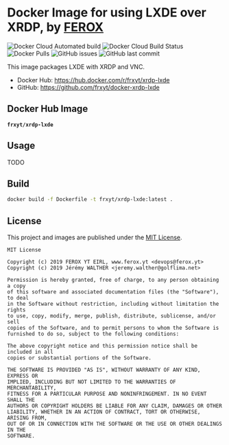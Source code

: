 # Docker Image for using LXDE over XRDP, by [FEROX](https://ferox.yt)

![Docker Cloud Automated build](https://img.shields.io/docker/cloud/automated/frxyt/xrdp-lxde.svg)
![Docker Cloud Build Status](https://img.shields.io/docker/cloud/build/frxyt/xrdp-lxde.svg)
![Docker Pulls](https://img.shields.io/docker/pulls/frxyt/xrdp-lxde.svg)
![GitHub issues](https://img.shields.io/github/issues/frxyt/docker-xrdp-lxde.svg)
![GitHub last commit](https://img.shields.io/github/last-commit/frxyt/docker-xrdp-lxde.svg)

This image packages LXDE with XRDP and VNC.

* Docker Hub: https://hub.docker.com/r/frxyt/xrdp-lxde
* GitHub: https://github.com/frxyt/docker-xrdp-lxde

## Docker Hub Image

**`frxyt/xrdp-lxde`**

## Usage

TODO

## Build

```sh
docker build -f Dockerfile -t frxyt/xrdp-lxde:latest .
```

## License

This project and images are published under the [MIT License](LICENSE).

```
MIT License

Copyright (c) 2019 FEROX YT EIRL, www.ferox.yt <devops@ferox.yt>
Copyright (c) 2019 Jérémy WALTHER <jeremy.walther@golflima.net>

Permission is hereby granted, free of charge, to any person obtaining a copy
of this software and associated documentation files (the "Software"), to deal
in the Software without restriction, including without limitation the rights
to use, copy, modify, merge, publish, distribute, sublicense, and/or sell
copies of the Software, and to permit persons to whom the Software is
furnished to do so, subject to the following conditions:

The above copyright notice and this permission notice shall be included in all
copies or substantial portions of the Software.

THE SOFTWARE IS PROVIDED "AS IS", WITHOUT WARRANTY OF ANY KIND, EXPRESS OR
IMPLIED, INCLUDING BUT NOT LIMITED TO THE WARRANTIES OF MERCHANTABILITY,
FITNESS FOR A PARTICULAR PURPOSE AND NONINFRINGEMENT. IN NO EVENT SHALL THE
AUTHORS OR COPYRIGHT HOLDERS BE LIABLE FOR ANY CLAIM, DAMAGES OR OTHER
LIABILITY, WHETHER IN AN ACTION OF CONTRACT, TORT OR OTHERWISE, ARISING FROM,
OUT OF OR IN CONNECTION WITH THE SOFTWARE OR THE USE OR OTHER DEALINGS IN THE
SOFTWARE.
```